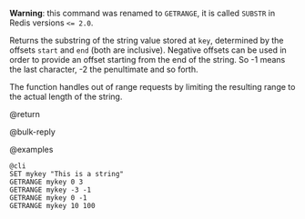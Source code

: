 **Warning**: this command was renamed to `GETRANGE`, it is called `SUBSTR` in
Redis versions `<= 2.0`.

Returns the substring of the string value stored at `key`, determined by the
offsets `start` and `end` (both are inclusive). Negative offsets can be used in
order to provide an offset starting from the end of the string. So -1 means the
last character, -2 the penultimate and so forth.

The function handles out of range requests by limiting the resulting range to
the actual length of the string.

@return

@bulk-reply

@examples

    @cli
    SET mykey "This is a string"
    GETRANGE mykey 0 3
    GETRANGE mykey -3 -1
    GETRANGE mykey 0 -1
    GETRANGE mykey 10 100
